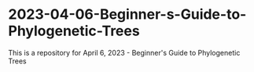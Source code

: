 # 2023-04-06-Beginner-s-Guide-to-Phylogenetic-Trees
This is a repository for April 6, 2023 - Beginner's Guide to Phylogenetic Trees
